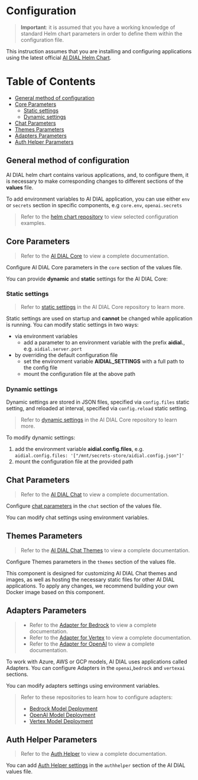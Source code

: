 <!-- omit from toc -->
# Configuration

> **Important**: it is assumed that you have a working knowledge of standard Helm chart parameters in order to define them within the configuration file.

This instruction assumes that you are installing and configuring applications using the latest official [AI DIAL Helm Chart](https://charts.dialx.ai/).

<div class="docusaurus-ignore">

<!-- omit from toc -->
# Table of Contents
- [General method of configuration](#general-method-of-configuration)
- [Core Parameters](#core-parameters)
  - [Static settings](#static-settings)
  - [Dynamic settings](#dynamic-settings)
- [Chat Parameters](#chat-parameters)
- [Themes Parameters](#themes-parameters)
- [Adapters Parameters](#adapters-parameters)
- [Auth Helper Parameters](#auth-helper-parameters)

</div>

## General method of configuration

AI DIAL helm chart contains various applications, and, to configure them, it is necessary to make corresponding changes to different sections of the **values** file.

To add environment variables to AI DIAL application, you can use either `env` or `secrets` section in specific components, e.g `core.env`, `openai.secrets`

> Refer to the [helm chart repository](https://github.com/epam/ai-dial-helm/tree/main/charts/dial/examples) to view selected configuration examples.

## Core Parameters

> Refer to the [AI DIAL Core](https://github.com/epam/ai-dial-core) to view a complete documentation.

Configure AI DIAL Core parameters in the `core` section of the values file.

You can provide **dynamic** and **static** settings for the AI DIAL Core:

### Static settings

> Refer to [static settings](https://github.com/epam/ai-dial-core#static-settings) in the AI DIAL Core repository to learn more.

Static settings are used on startup and **cannot** be changed while application is running. You can modify static settings in two ways:

- via environment variables
  - add a parameter to an environment variable with the prefix **aidial.**, e.g.  `aidial.server.port`
- by overriding the default configuration file
  - set the environment variable **AIDIAL_SETTINGS** with a full path to the config file
  - mount the configuration file at the above path

### Dynamic settings

Dynamic settings are stored in JSON files, specified via `config.files` static setting, and reloaded at interval, specified via `config.reload` static setting.

> Refer to [dynamic settings](https://github.com/epam/ai-dial-core#dynamic-settings) in the AI DIAL Core repository to learn more.

To modify dynamic settings:

1. add the environment variable **aidial.config.files**, e.g. `aidial.config.files: '["/mnt/secrets-store/aidial.config.json"]'`
2. mount the configuration file at the provided path

## Chat Parameters

> Refer to the [AI DIAL Chat](https://github.com/epam/ai-dial-chat) to view a complete documentation.

Configure [chat parameters](https://github.com/epam/ai-dial-chat/tree/development/apps/chat#environment-variables) in the `chat` section of the values file.

You can modify chat settings using environment variables.

## Themes Parameters

> Refer to the [AI DIAL Chat Themes](https://github.com/epam/ai-dial-chat-themes) to view a complete documentation.

Configure Themes parameters in the `themes` section of the values file.

This component is designed for customizing AI DIAL Chat themes and images, as well as hosting the necessary static files for other AI DIAL applications. To apply any changes, we recommend building your own Docker image based on this component.

## Adapters Parameters

> * Refer to the [Adapter for Bedrock](https://github.com/epam/ai-dial-adapter-bedrock) to view a complete documentation.
> * Refer to the [Adapter for Vertex](https://github.com/epam/ai-dial-adapter-vertexai) to view a complete documentation.
> * Refer to the [Adapter for OpenAI](https://github.com/epam/ai-dial-adapter-openai) to view a complete documentation.

To work with Azure, AWS or GCP models, AI DIAL uses applications called Adapters. You can configure Adapters in the `openai`,`bedrock` and `vertexai` sections.

You can modify adapters settings using environment variables.

> Refer to these repositories to learn how to configure adapters:
> * [Bedrock Model Deployment](/docs/tutorials/2.devops/0.deployment/2.deployment-of-models/bedrock-model-deployment.md)
> * [OpenAI Model Deployment](/docs/tutorials/2.devops/0.deployment/2.deployment-of-models/openai-model-deployment.md)
> * [Vertex Model Deployment](/docs/tutorials/2.devops/0.deployment/2.deployment-of-models/vertex-model-deployment.md)


## Auth Helper Parameters

> Refer to the [Auth Helper](https://github.com/epam/ai-dial-auth-helper) to view a complete documentation.

You can add [Auth Helper settings](https://github.com/epam/ai-dial-auth-helper#configure) in the `authhelper` section of the AI DIAL values file. 


